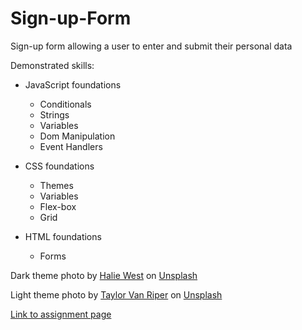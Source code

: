 # Sign-up-Form
Sign-up form allowing a user to enter and submit their personal data

Demonstrated skills:

* JavaScript foundations
  * Conditionals
  * Strings
  * Variables
  * Dom Manipulation
  * Event Handlers

* CSS foundations
  * Themes
  * Variables
  * Flex-box
  * Grid

* HTML foundations
    * Forms

Dark theme photo by <a href="https://unsplash.com/@haliewestphoto?utm_source=unsplash&utm_medium=referral&utm_content=creditCopyText">Halie West</a> on <a href="https://unsplash.com/photos/UWni0vqQotc?utm_source=unsplash&utm_medium=referral&utm_content=creditCopyText">Unsplash</a>

Light theme photo by <a href="https://unsplash.com/@taylorvanriper925?utm_source=unsplash&utm_medium=referral&utm_content=creditCopyText">Taylor Van Riper</a> on <a href="https://unsplash.com/photos/yQorCngxzwI?utm_source=unsplash&utm_medium=referral&utm_content=creditCopyText">Unsplash</a>
  
[Link to assignment page](https://www.theodinproject.com/lessons/foundations-calculator)
